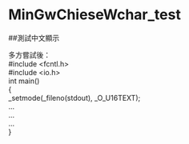 # MinGwChieseWchar_test
##測試中文顯示

多方嘗試後：<br />
#include <fcntl.h><br />
#include <io.h><br />
int main()<br />
{<br />
  _setmode(_fileno(stdout), _O_U16TEXT);<br />
  ...<br />
  ...<br />
  ...<br />
}<br />
